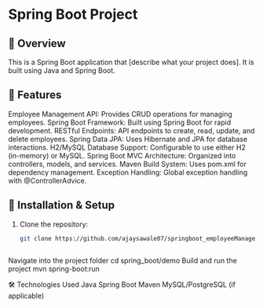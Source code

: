 # Spring Boot Project

## 📌 Overview
This is a Spring Boot application that [describe what your project does]. It is built using Java and Spring Boot.

## 🔧 Features
Employee Management API: Provides CRUD operations for managing employees.
Spring Boot Framework: Built using Spring Boot for rapid development.
RESTful Endpoints: API endpoints to create, read, update, and delete employees.
Spring Data JPA: Uses Hibernate and JPA for database interactions.
H2/MySQL Database Support: Configurable to use either H2 (in-memory) or MySQL.
Spring Boot MVC Architecture: Organized into controllers, models, and services.
Maven Build System: Uses pom.xml for dependency management.
Exception Handling: Global exception handling with @ControllerAdvice.

## 🚀 Installation & Setup
1. Clone the repository:
   ```sh
   git clone https://github.com/ajaysawale07/springboot_employeeManagement_system



Navigate into the project folder	cd spring_boot/demo
Build and run the project		mvn spring-boot:run




🛠 Technologies Used
Java
Spring Boot
Maven
MySQL/PostgreSQL (if applicable)
